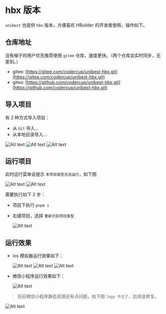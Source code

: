 # hbx 版本

`unibest` 也提供 `hbx` 版本，方便喜欢 HBuilder 的开发者使用，操作如下。

## 仓库地址

没有梯子的用户优先推荐使用 `gitee` 仓库，速度更快。（两个仓库会实时同步，无差别。）

- gitee: [https://gitee.com/codercup/unibest-hbx.git](https://gitee.com/codercup/unibest-hbx.git)
- gitee: [https://github.com/codercup/unibest-hbx.git](https://github.com/codercup/unibest-hbx.git)

## 导入项目

有 2 种方式导入项目：

- 从 `Git` 导入...
- 从本地目录导入...

![Alt text](image-1.png)
![Alt text](image-2.png)
![Alt text](image-3.png)

## 运行项目

此时运行菜单会提示 `本项目类型无法运行`，如下图

![Alt text](image-4.png)
![Alt text](image-5.png)

需要执行如下 2 步：

- 项目下执行 `pnpm i`
- 右键项目，选择 `重新识别项目类型`

  ![Alt text](image-6.png)

## 运行效果

- ios 模拟器运行效果如下：

  ![Alt text](image-7.png)
  ![Alt text](image-8.png)
  ![Alt text](image-9.png)

- 微信小程序运行效果如下：

  ![Alt text](image-10.png)

> 目前微信小程序静态资源还有点问题，如下图 `logo 不见了`，后续会修复。

![Alt text](image-12.png)
